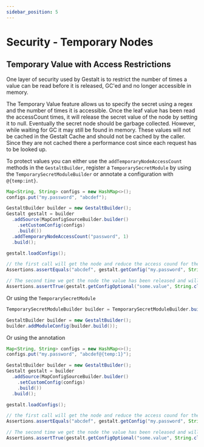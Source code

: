 ```yaml
---
sidebar_position: 5
---
```


# Security - Temporary Nodes
## Temporary Value with Access Restrictions
One layer of security used by Gestalt is to restrict the number of times a value can be read before it is released, GC'ed and no longer accessible in memory.

The Temporary Value feature allows us to specify the secret using a regex and the number of times it is accessible.
Once the leaf value has been read the accessCount times, it will release the secret value of the node by setting it to null.
Eventually the secret node should be garbage collected. However, while waiting for GC it may still be found in memory.
These values will not be cached in the Gestalt Cache and should not be cached by the caller. Since they are not cached there a performance cost since each request has to be looked up.

To protect values you can either use the `addTemporaryNodeAccessCount` methods in the `GestaltBuilder`, register a `TemporarySecretModule` by using the `TemporarySecretModuleBuilder` or annotate a configuration with `@{temp:int}`.

```java
Map<String, String> configs = new HashMap<>();
configs.put("my.password", "abcdef");

GestaltBuilder builder = new GestaltBuilder();
Gestalt gestalt = builder
  .addSource(MapConfigSourceBuilder.builder()
    .setCustomConfig(configs)
    .build())
  .addTemporaryNodeAccessCount("password", 1)
  .build();

gestalt.loadConfigs();

// the first call will get the node and reduce the access cound for the node to 0.
Assertions.assertEquals("abcdef", gestalt.getConfig("my.password", String.class));

// The second time we get the node the value has been released and will have no result.
Assertions.assertTrue(gestalt.getConfigOptional("some.value", String.class).isEmpty());
```

Or using the `TemporarySecretModule`

```java
TemporarySecretModuleBuilder builder = TemporarySecretModuleBuilder.builder().addSecretWithCount("secret", 1);

GestaltBuilder builder = new GestaltBuilder();
builder.addModuleConfig(builder.build());
```

Or using the annotation

```java
Map<String, String> configs = new HashMap<>();
configs.put("my.password", "abcdef@{temp:1}");

GestaltBuilder builder = new GestaltBuilder();
Gestalt gestalt = builder
  .addSource(MapConfigSourceBuilder.builder()
    .setCustomConfig(configs)
    .build())
  .build();

gestalt.loadConfigs();

// the first call will get the node and reduce the access cound for the node to 0.
Assertions.assertEquals("abcdef", gestalt.getConfig("my.password", String.class));

// The second time we get the node the value has been released and will have no result.
Assertions.assertTrue(gestalt.getConfigOptional("some.value", String.class).isEmpty());
```
